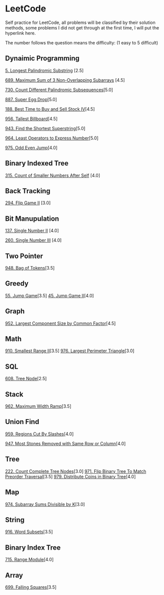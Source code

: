 # LeetCode
Self practice for LeetCode, all problems will be classified by their solution methods,
some problems I did not get through at the first time, I will put the hyperlink here.

The number follows the question means the difficulty: (1 easy to 5 difficult)

## Dynaimic Programming

[5. Longest Palindromic Substring](https://github.com/williamwxz/LeetCode/tree/master/DynamicPrgramming/5.%20Longest%20Palindromic%20Substring) [2.5]

[689. Maximum Sum of 3 Non-Overlapping Subarrays](https://github.com/williamwxz/LeetCode/tree/master/DynamicPrgramming/689.%20Maximum%20Sum%20of%203%20Non-Overlapping%20Subarrays) [4.5]

[730. Count Different Palindromic Subsequences](https://github.com/williamwxz/LeetCode/tree/master/DynamicPrgramming/730.%20Count%20Different%20Palindromic%20Subsequences)[5.0]

[887. Super Egg Drop](https://github.com/williamwxz/LeetCode/tree/master/DynamicPrgramming/887.%20Super%20Egg%20Drop)[5.0]

[188. Best Time to Buy and Sell Stock IV](https://github.com/williamwxz/LeetCode/tree/master/DynamicPrgramming/188.%20Best%20Time%20to%20Buy%20and%20Sell%20Stock%20IV)[4.5]

[956. Tallest Billboard](https://github.com/williamwxz/LeetCode/tree/master/DynamicPrgramming/956.%20Tallest%20Billboard)[4.5]

[943. Find the Shortest Superstring]()[5.0]

[964. Least Operators to Express Number]()[5.0]

[975. Odd Even Jump]()[4.0]

## Binary Indexed Tree
[315. Count of Smaller Numbers After Self](https://github.com/williamwxz/LeetCode/tree/master/BinaryIndexedTree/315.%20Count%20of%20Smaller%20Numbers%20After%20Self) [4.0]

## Back Tracking
[294. Flip Game II](https://github.com/williamwxz/LeetCode/tree/master/BackTracking/294.%20Flip%20Game%20II) [3.0]

## Bit Manupulation
[137. Single Number II](https://github.com/williamwxz/LeetCode/tree/master/BitMunipulation/137.%20Single%20Number%20II) [4.0]

[260. Single Number III](https://github.com/williamwxz/LeetCode/tree/master/BitMunipulation/260.%20Single%20Number%20III) [4.0]

## Two Pointer
[948. Bag of Tokens](https://github.com/williamwxz/LeetCode/tree/master/TwoPointer/948.%20Bag%20of%20Tokens)[3.5]

## Greedy
[55. Jump Game](https://github.com/williamwxz/LeetCode/tree/master/Greedy/55.%20Jump%20Game)[3.5]
[45. Jump Game II](https://github.com/williamwxz/LeetCode/tree/master/Greedy/45.%20Jump%20Game%20II)[4.0]

## Graph
[952. Largest Component Size by Common Factor](https://github.com/williamwxz/LeetCode/tree/master/Graph/952.%20Largest%20Component%20Size%20by%20Common%20Factor)[4.5]

## Math
[910. Smallest Range II](https://github.com/williamwxz/LeetCode/tree/master/Math/910.%20Smallest%20Range%20II)[3.5]
[976. Largest Perimeter Triangle]()[3.0]

## SQL
[608. Tree Node](https://github.com/williamwxz/LeetCode/tree/master/SQL)[2.5]

## Stack
[962. Maximum Width Ramp](https://github.com/williamwxz/LeetCode/tree/master/Stack/962.%20Maximum%20Width%20Ramp)[3.5]

## Union Find
[959. Regions Cut By Slashes](https://github.com/williamwxz/LeetCode/tree/master/UnionFind/959.%20Regions%20Cut%20By%20Slashes)[4.0]

[947. Most Stones Removed with Same Row or Column]()[4.0]

## Tree
[222. Count Complete Tree Nodes]()[3.0]
[971. Flip Binary Tree To Match Preorder Traversal]()[3.5]
[979. Distribute Coins in Binary Tree]()[4.0]

## Map
[974. Subarray Sums Divisible by K]()[3.0]

## String
[916. Word Subsets]()[3.5]

## Binary Index Tree
[715. Range Module]()[4.0]

## Array
[699. Falling Squares]()[3.5]